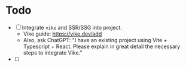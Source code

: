 # Todo

-   [ ] Integrate `vike` and SSR/SSG into project.
    -   Vike guide: https://vike.dev/add
    -   Also, ask ChatGPT: "I have an existing project using Vite + Typescript + React. Please explain in great detail the necessary steps to integrate Vike."
-   [ ]
